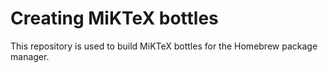 # Creating MiKTeX bottles

This repository is used to build MiKTeX bottles for the Homebrew package manager.
